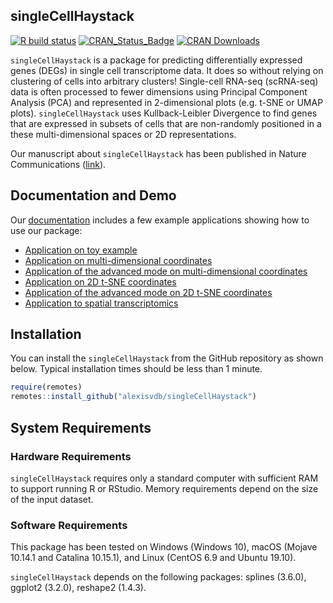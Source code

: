 
<!-- README.md is generated from README.Rmd. Please edit that file -->

## singleCellHaystack

<!-- badges: start -->

[![R build
status](https://github.com/alexisvdb/singleCellHaystack/workflows/R-CMD-check/badge.svg)](https://github.com/alexisvdb/singleCellHaystack/actions)
[![CRAN\_Status\_Badge](https://www.r-pkg.org/badges/version/singleCellHaystack)](https://cran.r-project.org/package=singleCellHaystack)
[![CRAN
Downloads](https://cranlogs.r-pkg.org/badges/singleCellHaystack)](https://cran.r-project.org/package=singleCellHaystack)
<!-- badges: end -->

`singleCellHaystack` is a package for predicting differentially
expressed genes (DEGs) in single cell transcriptome data. It does so
without relying on clustering of cells into arbitrary clusters\!
Single-cell RNA-seq (scRNA-seq) data is often processed to fewer
dimensions using Principal Component Analysis (PCA) and represented in
2-dimensional plots (e.g. t-SNE or UMAP plots). `singleCellHaystack`
uses Kullback-Leibler Divergence to find genes that are expressed in
subsets of cells that are non-randomly positioned in a these
multi-dimensional spaces or 2D representations.

Our manuscript about `singleCellHaystack` has been published in Nature
Communications ([link](https://doi.org/10.1038/s41467-020-17900-3)).

## Documentation and Demo

Our [documentation](https://alexisvdb.github.io/singleCellHaystack/)
includes a few example applications showing how to use our package:

  - [Application on toy
    example](https://alexisvdb.github.io/singleCellHaystack/articles/a01_toy_example.html)
  - [Application on multi-dimensional
    coordinates](https://alexisvdb.github.io/singleCellHaystack/articles/examples/a02_example_highD_default.html)
  - [Application of the advanced mode on multi-dimensional
    coordinates](https://alexisvdb.github.io/singleCellHaystack/articles/examples/a03_example_highD_advanced.html)
  - [Application on 2D t-SNE
    coordinates](https://alexisvdb.github.io/singleCellHaystack/articles/examples/a04_example_tsne2D_default.html)
  - [Application of the advanced mode on 2D t-SNE
    coordinates](https://alexisvdb.github.io/singleCellHaystack/articles/examples/a05_example_tsne2D_advanced.html)
  - [Application to spatial
    transcriptomics](https://alexisvdb.github.io/singleCellHaystack/articles/examples/a06_example_spatial_transcriptomics.html)

## Installation

<!-- You can install the released version of singleCellHaystack from [CRAN](https://CRAN.R-project.org) with: -->

<!-- ``` r -->

<!-- install.packages("singleCellHaystack") -->

<!-- ``` -->

You can install the `singleCellHaystack` from the GitHub repository as
shown below. Typical installation times should be less than 1 minute.

``` r
require(remotes)
remotes::install_github("alexisvdb/singleCellHaystack")
```

## System Requirements

### Hardware Requirements

`singleCellHaystack` requires only a standard computer with sufficient
RAM to support running R or RStudio. Memory requirements depend on the
size of the input dataset.

### Software Requirements

This package has been tested on Windows (Windows 10), macOS (Mojave
10.14.1 and Catalina 10.15.1), and Linux (CentOS 6.9 and Ubuntu 19.10).

`singleCellHaystack` depends on the following packages: splines (3.6.0),
ggplot2 (3.2.0), reshape2 (1.4.3).
